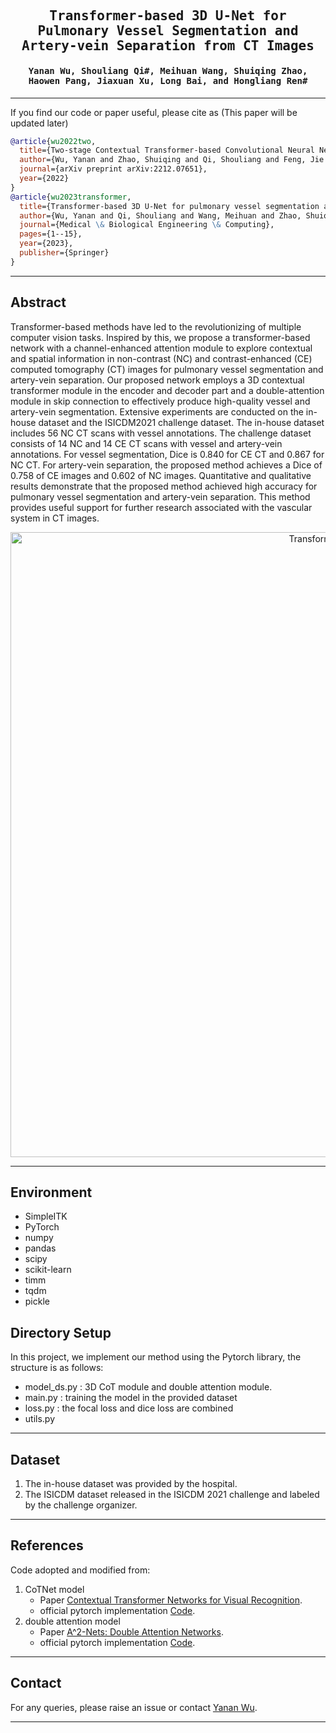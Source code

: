 
<div align="center">

<samp>

<h2> Transformer-based 3D U-Net for Pulmonary Vessel Segmentation and Artery-vein Separation from CT Images </h1>

<h4> Yanan Wu, Shouliang Qi#, Meihuan Wang, Shuiqing Zhao, Haowen Pang, Jiaxuan Xu, Long Bai, and Hongliang Ren# </h3>

</samp>   

</div>     
    
---

If you find our code or paper useful, please cite as (This paper will be updated later)

```bibtex
@article{wu2022two,
  title={Two-stage Contextual Transformer-based Convolutional Neural Network for Airway Extraction from CT Images},
  author={Wu, Yanan and Zhao, Shuiqing and Qi, Shouliang and Feng, Jie and Pang, Haowen and Chang, Runsheng and Bai, Long and Li, Mengqi and Xia, Shuyue and Qian, Wei and others},
  journal={arXiv preprint arXiv:2212.07651},
  year={2022}
}
@article{wu2023transformer,
  title={Transformer-based 3D U-Net for pulmonary vessel segmentation and artery-vein separation from CT images},
  author={Wu, Yanan and Qi, Shouliang and Wang, Meihuan and Zhao, Shuiqing and Pang, Haowen and Xu, Jiaxuan and Bai, Long and Ren, Hongliang},
  journal={Medical \& Biological Engineering \& Computing},
  pages={1--15},
  year={2023},
  publisher={Springer}
}
```

---
## Abstract
Transformer-based methods have led to the revolutionizing of multiple computer vision tasks. Inspired by this, we propose a transformer-based network with a channel-enhanced attention module to explore contextual and spatial information in non-contrast (NC) and contrast-enhanced (CE) computed tomography (CT) images for pulmonary vessel segmentation and artery-vein separation. Our proposed network employs a 3D contextual transformer module in the encoder and decoder part and a double-attention module in skip connection  to effectively produce high-quality vessel and artery-vein segmentation. Extensive experiments are conducted on the in-house dataset and the ISICDM2021 challenge dataset. The in-house dataset includes 56 NC CT scans with vessel annotations. The challenge dataset consists of 14 NC and 14 CE CT scans with vessel and artery-vein annotations. For vessel segmentation, Dice is 0.840 for CE CT and 0.867 for NC CT. For artery-vein separation, the proposed method achieves a Dice of 0.758 of CE images and 0.602 of NC images. Quantitative and qualitative results demonstrate that the proposed method achieved high accuracy for pulmonary vessel segmentation and artery-vein separation. This method provides useful support for further research associated with the vascular system in CT images.  

<p align="center">
<img src="graph abstract.png" alt="TransformerVessel" width="1000"/>
</p>


---
## Environment

- SimpleITK
- PyTorch
- numpy
- pandas
- scipy
- scikit-learn
- timm
- tqdm
- pickle

## Directory Setup
<!---------------------------------------------------------------------------------------------------------------->
In this project, we implement our method using the Pytorch library, the structure is as follows: 
 
- model_ds.py : 3D CoT module and double attention module.
- main.py : training the model in the provided dataset
- loss.py : the focal loss and dice loss are combined
- utils.py

---
## Dataset
1. The in-house dataset was provided by the hospital. 
2. The ISICDM dataset released in the ISICDM 2021 challenge and labeled by the challenge organizer.

---



## References
Code adopted and modified from:
1. CoTNet model
    - Paper [Contextual Transformer Networks for Visual Recognition](https://arxiv.org/pdf/2107.12292.pdf).
    - official pytorch implementation [Code](https://github.com/JDAI-CV/CoTNet.git).
2. double attention model
    - Paper [A^2-Nets: Double Attention Networks](https://proceedings.neurips.cc/paper_files/paper/2018/file/e165421110ba03099a1c0393373c5b43-Paper.pdf).
    - official pytorch implementation [Code](https://github.com/nguyenvo09/Double-Attention-Network.git).

---

## Contact
For any queries, please raise an issue or contact [Yanan Wu](mailto:yananwu513@gmail.com).

---
